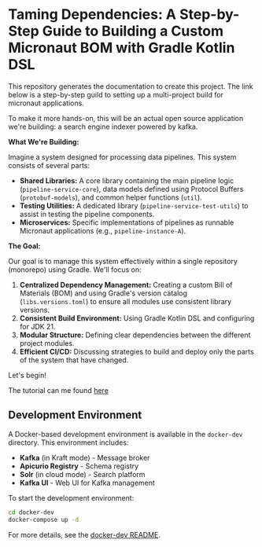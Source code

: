 # Taming Dependencies: A Step-by-Step Guide to Building a Custom Micronaut BOM with Gradle Kotlin DSL

This repository generates the documentation to create this project.  The link below is a step-by-step guild to setting up a 
multi-project build for micronaut applications.

To make it more hands-on, this will be an actual open source application we're building: a search engine indexer powered by kafka.

**What We're Building:**

Imagine a system designed for processing data pipelines. This system consists of several parts:

* **Shared Libraries:** A core library containing the main pipeline logic (`pipeline-service-core`), data models defined using Protocol Buffers (`protobuf-models`), and common helper functions (`util`).
* **Testing Utilities:** A dedicated library (`pipeline-service-test-utils`) to assist in testing the pipeline components.
* **Microservices:** Specific implementations of pipelines as runnable Micronaut applications (e.g., `pipeline-instance-A`).

**The Goal:**

Our goal is to manage this system effectively within a single repository (monorepo) using Gradle. We'll focus on:

1.  **Centralized Dependency Management:** Creating a custom Bill of Materials (BOM) and using Gradle's version catalog (`libs.versions.toml`) to ensure all modules use consistent library versions.
2.  **Consistent Build Environment:** Using Gradle Kotlin DSL and configuring for JDK 21.
3.  **Modular Structure:** Defining clear dependencies between the different project modules.
4.  **Efficient CI/CD:** Discussing strategies to build and deploy only the parts of the system that have changed.

Let's begin!

The tutorial can me found [here](docs/tutorial.html)

## Development Environment

A Docker-based development environment is available in the `docker-dev` directory. This environment includes:

- **Kafka** (in Kraft mode) - Message broker
- **Apicurio Registry** - Schema registry
- **Solr** (in cloud mode) - Search platform
- **Kafka UI** - Web UI for Kafka management

To start the development environment:

```bash
cd docker-dev
docker-compose up -d
```

For more details, see the [docker-dev README](docker-dev/README.md).
